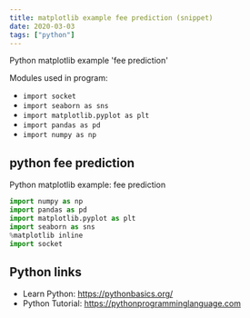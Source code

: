 ```yaml
---
title: matplotlib example fee prediction (snippet)
date: 2020-03-03
tags: ["python"]
---
```

Python matplotlib example 'fee prediction'


Modules used in program: 
* `import socket`
* `import seaborn as sns`
* `import matplotlib.pyplot as plt`
* `import pandas as pd`
* `import numpy as np`

## python fee prediction

Python matplotlib example: fee prediction

```python
import numpy as np
import pandas as pd
import matplotlib.pyplot as plt
import seaborn as sns
%matplotlib inline
import socket

```

## Python links

- Learn Python: https://pythonbasics.org/
- Python Tutorial: https://pythonprogramminglanguage.com

